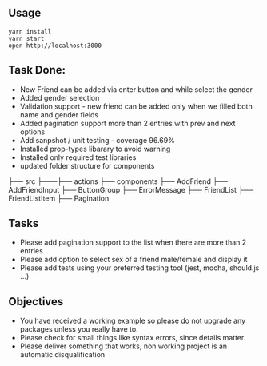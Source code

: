 ## Usage

```
yarn install
yarn start
open http://localhost:3000
```

## Task Done:
- New Friend can be added via enter button and while select the gender
- Added gender selection
- Validation support - new friend can be added only when we filled both name and gender fields
- Added pagination support more than 2 entries with prev and next options
- Add sanpshot / unit testing - coverage 96.69%
- Installed prop-types libarary to avoid warning
- Installed only required test libraries
- updated folder structure for components
                 
├── src 
├───├── actions
    ├── components
        ├── AddFriend
        ├── AddFriendInput
        ├── ButtonGroup
        ├── ErrorMessage
        ├── FriendList
        ├── FriendListItem
        ├── Pagination

## Tasks

- Please add pagination support to the list when there are more than 2 entries
- Please add option to select sex of a friend male/female and display it
- Please add tests using your preferred testing tool (jest, mocha, should.js ...)

## Objectives

- You have received a working example so please do not upgrade any packages unless you really have to.
- Please check for small things like syntax errors, since details matter.
- Please deliver something that works, non working project is an automatic disqualification
